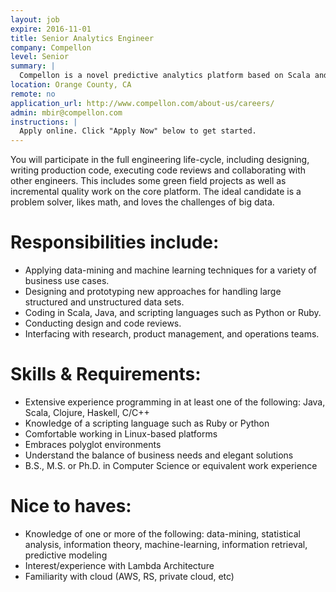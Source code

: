 ```yaml
---
layout: job
expire: 2016-11-01
title: Senior Analytics Engineer
company: Compellon
level: Senior
summary: |
  Compellon is a novel predictive analytics platform based on Scala and Spark. Our passion is to solve real problems with data science and a modern tech stack. The ideal candidate loves math, the challenges of big data, and creating problem-solving systems.
location: Orange County, CA
remote: no
application_url: http://www.compellon.com/about-us/careers/
admin: mbir@compellon.com
instructions: |
  Apply online. Click "Apply Now" below to get started.
---
```


<!-- break -->

You will participate in the full engineering life-cycle, including designing, writing production code, executing code reviews and collaborating with other engineers. This includes some green field projects as well as incremental quality work on the core platform. The ideal candidate is a problem solver, likes math, and loves the challenges of big data.

# Responsibilities include:

* Applying data-mining and machine learning techniques for a variety of business use cases.
* Designing and prototyping new approaches for handling large structured and unstructured data sets.
* Coding in Scala, Java, and scripting languages such as Python or Ruby.
* Conducting design and code reviews.
* Interfacing with research, product management, and operations teams.

# Skills & Requirements:

* Extensive experience programming in at least one of the following: Java, Scala, Clojure, Haskell, C/C++
* Knowledge of a scripting language such as Ruby or Python
* Comfortable working in Linux-based platforms
* Embraces polyglot environments
* Understand the balance of business needs and elegant solutions
* B.S., M.S. or Ph.D. in Computer Science or equivalent work experience

# Nice to haves:

* Knowledge of one or more of the following: data-mining, statistical analysis, information theory, machine-learning, information retrieval, predictive modeling
* Interest/experience with Lambda Architecture
* Familiarity with cloud (AWS, RS, private cloud, etc)
